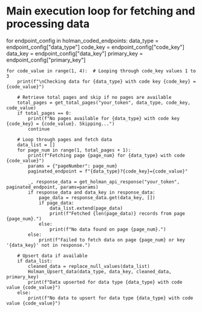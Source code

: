 # Main execution loop for fetching and processing data
for endpoint_config in holman_coded_endpoints:
    data_type = endpoint_config["data_type"]
    code_key = endpoint_config["code_key"]
    data_key = endpoint_config["data_key"]
    primary_key = endpoint_config["primary_key"]

    for code_value in range(1, 4):  # Looping through code_key values 1 to 3
        print(f"\nChecking data for {data_type} with code key {code_key} = {code_value}")
        
        # Retrieve total pages and skip if no pages are available
        total_pages = get_total_pages("your_token", data_type, code_key, code_value)
        if total_pages == 0:
            print(f"No pages available for {data_type} with code key {code_key} = {code_value}. Skipping...")
            continue

        # Loop through pages and fetch data
        data_list = []
        for page_num in range(1, total_pages + 1):
            print(f"Fetching page {page_num} for {data_type} with code {code_value}")
            params = {"pageNumber": page_num}
            paginated_endpoint = f"{data_type}?{code_key}={code_value}"
            
            _, response_data = get_holman_api_response("your_token", paginated_endpoint, params=params)
            if response_data and data_key in response_data:
                page_data = response_data.get(data_key, [])
                if page_data:
                    data_list.extend(page_data)
                    print(f"Fetched {len(page_data)} records from page {page_num}.")
                else:
                    print(f"No data found on page {page_num}.")
            else:
                print(f"Failed to fetch data on page {page_num} or key '{data_key}' not in response.")

        # Upsert data if available
        if data_list:
            cleaned_data = replace_null_values(data_list)
            Holman_Upsert_data(data_type, data_key, cleaned_data, primary_key)
            print(f"Data upserted for data type {data_type} with code value {code_value}")
        else:
            print(f"No data to upsert for data type {data_type} with code value {code_value}")
